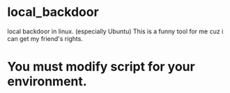 # local_backdoor
local backdoor in linux. (especially Ubuntu) This is a funny tool for me cuz i can get my friend's rights.

# You must modify script for your environment.

